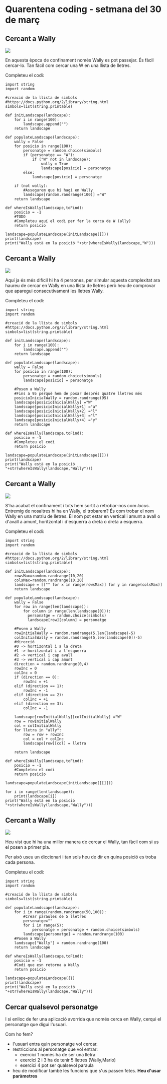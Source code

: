 # Quarentena coding - setmana del 30 de març

## Cercant a Wally
![](https://pbs.twimg.com/media/ETo8MQjX0AIOWXJ.jpg)

En aquesta època de confinament només Wally es pot passejar. És fàcil cercar-lo. Tan fàcil com cercar una W en una llista de lletres.

Completeu el codi:
```python=
import string
import random

#creació de la llista de simbols
#https://docs.python.org/2/library/string.html
simbols=list(string.printable)

def initLandscape(landscape):
    for i in range(100):
        landscape.append("")
    return landscape

def populateLandscape(landscape):
    wally = False
    for posicio in range(100):
        personatge = random.choice(simbols)
        if (personatge == "W"):
            if ("W" not in landscape):
                wally = True
                landscape[posicio] = personatge
        else:    
            landscape[posicio] = personatge
    
    if (not wally):
        #Assegurem que hi hagi en Wally
        landscape[random.randrange(100)] ="W"    
    return landscape

def whereIsWally(landscape,toFind):
    posicio = -1
    #TODO
    #Completeu aquí el codi per fer la cerca de W (ally)
    return posicio

landscape=populateLandscape(initLandscape([]))
print(landscape)
print("Wally està en la posició "+str(whereIsWally(landscape,"W")))
```

## Cercant a Wally
![](https://i.ytimg.com/vi/o5XJJ4o64QI/maxresdefault.jpg)

Aquí ja és més difícil hi ha 4 persones, per simular aquesta complexitat ara haureu de cercar en Wally en una llista de lletres però heu de comprovar que aparegui consecutivament les lletres Wally.

Completeu el codi:
```python=
import string
import random

#creació de la llista de simbols
#https://docs.python.org/2/library/string.html
simbols=list(string.printable)

def initLandscape(landscape):
    for i in range(100):
        landscape.append("")
    return landscape

def populateLandscape(landscape):
    wally = False
    for posicio in range(100):
        personatge = random.choice(simbols)
        landscape[posicio] = personatge
    
    #Posem a Wally
    #Fins a 95 perquè hem de posar després quatre lletres més
    posicioInicialWally = random.randrange(95)
    landscape[posicioInicialWally] ="W"
    landscape[posicioInicialWally+1] ="a"
    landscape[posicioInicialWally+2] ="l"
    landscape[posicioInicialWally+3] ="l"
    landscape[posicioInicialWally+4] ="y"
    return landscape

def whereIsWally(landscape,toFind):
    posicio = -1
    #Completeu el codi
    return posicio

landscape=populateLandscape(initLandscape([]))
print(landscape)
print("Wally està en la posició "+str(whereIsWally(landscape,"Wally")))
```

## Cercant a Wally
![](https://lamenteesmaravillosa.com/wp-content/uploads/2015/05/wally-1024x768.jpg)

S'ha acabat el confinament i tots hem sortit a retrobar-nos com *locus*. Entremig de nosaltres hi ha en Wally, el trobarem? És com trobar el nom Wally en una matriu de lletres. El nom pot estar en vertical i amunt a avall o d'avall a amunt, horitzontal i d'esquerra a dreta o dreta a esquerra.

Completeu el codi:
```python=
import string
import random

#creació de la llista de simbols
#https://docs.python.org/2/library/string.html
simbols=list(string.printable)

def initLandscape(landscape):
    rowsMax=random.randrange(10,20)
    colsMax=random.randrange(10,20)
    landscape = [["" for x in range(rowsMax)] for y in range(colsMax)] 
    return landscape

def populateLandscape(landscape):
    wally = False
    for row in range(len(landscape)):
        for column in range(len(landscape[0])):
          personatge = random.choice(simbols)
          landscape[row][column] = personatge
    
    #Posem a Wally
    rowInitialWally = random.randrange(5,len(landscape)-5)
    colInitialWally = random.randrange(5,len(landscape[0])-5)
    #direcció
    #0 -> hortizontal i a la dreta
    #1 -> horitzontal i a l'esquerra
    #2 -> vertical i cap avall
    #3 -> vertical i cap amunt
    direction = random.randrange(0,4)
    rowInc = 0
    colInc = 0
    if (direction == 0):
        rowInc = +1
    elif (direction == 1):
        rowInc = -1
    elif (direction == 2):
        colInc = +1
    elif (direction == 3):
        colInc = -1    
    
    landscape[rowInitialWally][colInitialWally] ="W"
    row = rowInitialWally
    col = colInitialWally
    for lletra in "ally":
        row = row + rowInc
        col = col + colInc
        landscape[row][col] = lletra
        
    return landscape
 
def whereIsWally(landscape,toFind):
    posicio = -1
    #Completeu el codi 
    return posicio

landscape=populateLandscape(initLandscape([[]]))

for i in range(len(landscape)):
    print(landscape[i])
print("Wally està en la posició "+str(whereIsWally(landscape,"Wally")))
```

## Cercant a Wally
![](https://www.xeduced.com/wp-content/uploads/2016/12/donde-esta-wally.jpg)

Heu vist que hi ha una millor manera de cercar el Wally, tan fàcil com si us el posen a primer pla.

Per això useu un diccionari i tan sols heu de dir en quina posició es troba cada persona.

Completeu el codi:
```python=
import string
import random

#creació de la llista de simbols
simbols=list(string.printable)

def populateLandscape(landscape):
    for i in range(random.randrange(50,100)):
        #Crear paraules de 5 lletres
        personatge=""
        for i in range(5):
            personatge = personatge + random.choice(simbols)
        landscape[personatge] = random.randrange(100)
    #Posem a Wally
    landscape["Wally"] = random.randrange(100)
    return landscape

def whereIsWally(landscape,toFind):
    posicio = -1
    #Codi que esn retorna a Wally
    return posicio

landscape=populateLandscape({})
print(landscape)
print("Wally està en la posició "+str(whereIsWally(landscape,"Wally")))
```

## Cercar qualsevol personatge

I si enlloc de fer una aplicació avorrida que només cerca en Wally, cerqui el personatge que digui l'usuari.

Com ho fem?
- l'usuari entra quin personatge vol cercar.
- restriccions al personatge que vol entrar:
    -  exercici 1 només ha de ser una lletra
    -  exercici 2 i 3 ha de tenir 5 lletres (Wally,Mario) 
    -  exercici 4 pot ser qualsevol paraula
- heu de modificar també les funcions que s'us passen fetes. **Heu d'usar paràmetres**


